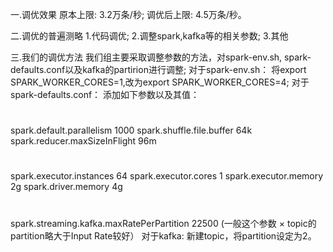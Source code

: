 一.调优效果
  原本上限: 3.2万条/秒;
  调优后上限: 4.5万条/秒。

二.调优的普遍测略
1.代码调优;
2.调整spark,kafka等的相关参数;
3.其他

三.我们的调优方法
我们组主要采取调整参数的方法，对spark-env.sh, spark-defaults.conf以及kafka的partirion进行调整;
对于spark-env.sh：
将export SPARK_WORKER_CORES=1,改为export SPARK_WORKER_CORES=4;
对于spark-defaults.conf：
添加如下参数以及其值：
#
spark.default.parallelism	1000
spark.shuffle.file.buffer	64k
spark.reducer.maxSizeInFlight 	96m

#
spark.executor.instances	64
spark.executor.cores		1
spark.executor.memory		2g
spark.driver.memory		4g
		
#
spark.streaming.kafka.maxRatePerPartition 	22500
(一般这个参数 × topic的partition略大于Input Rate较好）
对于kafka:
新建topic，将partition设定为2。
